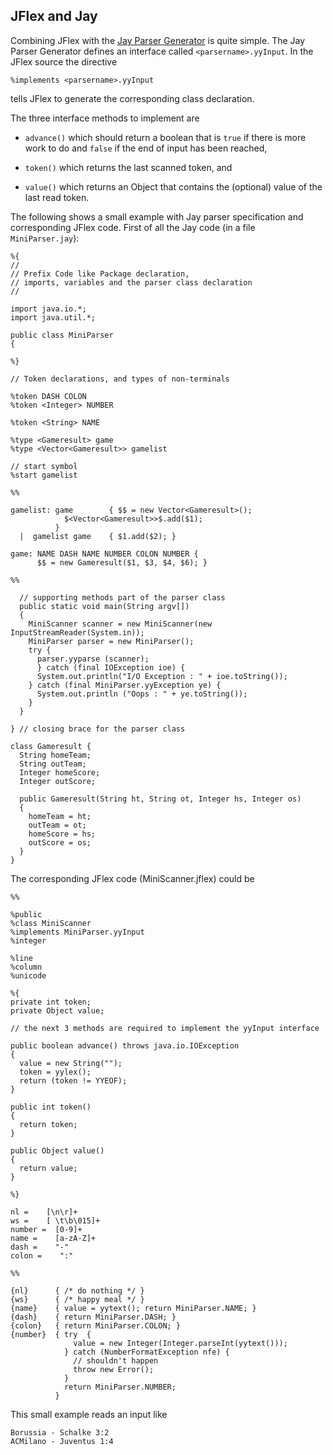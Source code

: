 JFlex and Jay
-------------

Combining JFlex with the [Jay Parser Generator][Jay] <!-- @Jay --> is quite
simple. The Jay Parser Generator defines an interface called
`<parsername>.yyInput`. In the JFlex source the directive

    %implements <parsername>.yyInput

tells JFlex to generate the corresponding class declaration.

The three interface methods to implement are

-   `advance()` which should return a boolean that is `true` if there is
    more work to do and `false` if the end of input has been reached,

-   `token()` which returns the last scanned token, and

-   `value()` which returns an Object that contains the (optional) value
    of the last read token.

The following shows a small example with Jay parser specification and
corresponding JFlex code. First of all the Jay code (in a file
`MiniParser.jay`):

    %{
    //
    // Prefix Code like Package declaration, 
    // imports, variables and the parser class declaration
    // 

    import java.io.*;
    import java.util.*;

    public class MiniParser 
    {

    %}

    // Token declarations, and types of non-terminals

    %token DASH COLON
    %token <Integer> NUMBER

    %token <String> NAME

    %type <Gameresult> game
    %type <Vector<Gameresult>> gamelist

    // start symbol
    %start gamelist

    %%

    gamelist: game        { $$ = new Vector<Gameresult>();
                $<Vector<Gameresult>>$.add($1);
              }
      |  gamelist game    { $1.add($2); }

    game: NAME DASH NAME NUMBER COLON NUMBER {
          $$ = new Gameresult($1, $3, $4, $6); }

    %%

      // supporting methods part of the parser class
      public static void main(String argv[])
      {
        MiniScanner scanner = new MiniScanner(new InputStreamReader(System.in));
        MiniParser parser = new MiniParser();
        try {
          parser.yyparse (scanner);
          } catch (final IOException ioe) {
          System.out.println("I/O Exception : " + ioe.toString());
        } catch (final MiniParser.yyException ye) {
          System.out.println ("Oops : " + ye.toString());
        }
      }

    } // closing brace for the parser class

    class Gameresult {
      String homeTeam;
      String outTeam;
      Integer homeScore;
      Integer outScore;

      public Gameresult(String ht, String ot, Integer hs, Integer os)
      {
        homeTeam = ht;
        outTeam = ot;
        homeScore = hs;
        outScore = os;
      }
    }

The corresponding JFlex code (MiniScanner.jflex) could be

    %%

    %public
    %class MiniScanner
    %implements MiniParser.yyInput
    %integer

    %line
    %column
    %unicode

    %{
    private int token;
    private Object value;

    // the next 3 methods are required to implement the yyInput interface

    public boolean advance() throws java.io.IOException
    {
      value = new String("");
      token = yylex();
      return (token != YYEOF);
    }

    public int token()
    {
      return token;
    }

    public Object value() 
    {
      return value;
    }

    %}

    nl =    [\n\r]+
    ws =    [ \t\b\015]+
    number =  [0-9]+
    name =    [a-zA-Z]+
    dash =    "-"
    colon =    ":"

    %%

    {nl}      { /* do nothing */ }
    {ws}      { /* happy meal */ }
    {name}    { value = yytext(); return MiniParser.NAME; }
    {dash}    { return MiniParser.DASH; }
    {colon}   { return MiniParser.COLON; }
    {number}  { try  {
                  value = new Integer(Integer.parseInt(yytext()));
                } catch (NumberFormatException nfe) {
                  // shouldn't happen
                  throw new Error();
                }
                return MiniParser.NUMBER;
              }

This small example reads an input like

    Borussia - Schalke 3:2
    ACMilano - Juventus 1:4


[Jay]: http://www.cs.rit.edu/~ats/projects/lp/doc/jay/package-summary.html